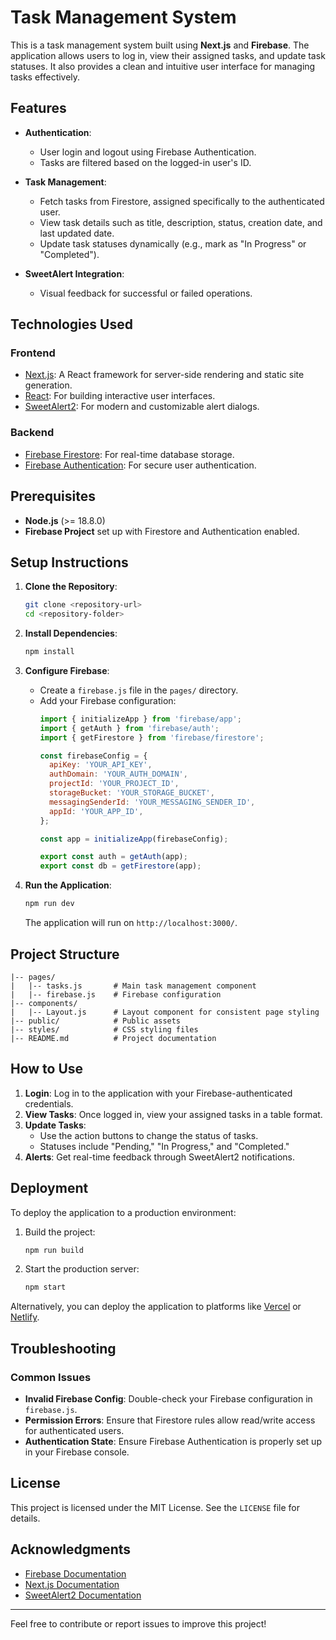 # Task Management System

This is a task management system built using **Next.js** and **Firebase**. The application allows users to log in, view their assigned tasks, and update task statuses. It also provides a clean and intuitive user interface for managing tasks effectively.

## Features

- **Authentication**:
  - User login and logout using Firebase Authentication.
  - Tasks are filtered based on the logged-in user's ID.

- **Task Management**:
  - Fetch tasks from Firestore, assigned specifically to the authenticated user.
  - View task details such as title, description, status, creation date, and last updated date.
  - Update task statuses dynamically (e.g., mark as "In Progress" or "Completed").

- **SweetAlert Integration**:
  - Visual feedback for successful or failed operations.

## Technologies Used

### Frontend
- [Next.js](https://nextjs.org/): A React framework for server-side rendering and static site generation.
- [React](https://reactjs.org/): For building interactive user interfaces.
- [SweetAlert2](https://sweetalert2.github.io/): For modern and customizable alert dialogs.

### Backend
- [Firebase Firestore](https://firebase.google.com/products/firestore): For real-time database storage.
- [Firebase Authentication](https://firebase.google.com/products/auth): For secure user authentication.

## Prerequisites

- **Node.js** (>= 18.8.0)
- **Firebase Project** set up with Firestore and Authentication enabled.

## Setup Instructions

1. **Clone the Repository**:
   ```bash
   git clone <repository-url>
   cd <repository-folder>
   ```

2. **Install Dependencies**:
   ```bash
   npm install
   ```

3. **Configure Firebase**:
   - Create a `firebase.js` file in the `pages/` directory.
   - Add your Firebase configuration:
     ```javascript
     import { initializeApp } from 'firebase/app';
     import { getAuth } from 'firebase/auth';
     import { getFirestore } from 'firebase/firestore';

     const firebaseConfig = {
       apiKey: 'YOUR_API_KEY',
       authDomain: 'YOUR_AUTH_DOMAIN',
       projectId: 'YOUR_PROJECT_ID',
       storageBucket: 'YOUR_STORAGE_BUCKET',
       messagingSenderId: 'YOUR_MESSAGING_SENDER_ID',
       appId: 'YOUR_APP_ID',
     };

     const app = initializeApp(firebaseConfig);

     export const auth = getAuth(app);
     export const db = getFirestore(app);
     ```

4. **Run the Application**:
   ```bash
   npm run dev
   ```
   The application will run on `http://localhost:3000/`.

## Project Structure

```
|-- pages/
|   |-- tasks.js       # Main task management component
|   |-- firebase.js    # Firebase configuration
|-- components/
|   |-- Layout.js      # Layout component for consistent page styling
|-- public/            # Public assets
|-- styles/            # CSS styling files
|-- README.md          # Project documentation
```

## How to Use

1. **Login**: Log in to the application with your Firebase-authenticated credentials.
2. **View Tasks**: Once logged in, view your assigned tasks in a table format.
3. **Update Tasks**:
   - Use the action buttons to change the status of tasks.
   - Statuses include "Pending," "In Progress," and "Completed."
4. **Alerts**: Get real-time feedback through SweetAlert2 notifications.

## Deployment

To deploy the application to a production environment:

1. Build the project:
   ```bash
   npm run build
   ```
2. Start the production server:
   ```bash
   npm start
   ```

Alternatively, you can deploy the application to platforms like [Vercel](https://vercel.com/) or [Netlify](https://www.netlify.com/).

## Troubleshooting

### Common Issues
- **Invalid Firebase Config**: Double-check your Firebase configuration in `firebase.js`.
- **Permission Errors**: Ensure that Firestore rules allow read/write access for authenticated users.
- **Authentication State**: Ensure Firebase Authentication is properly set up in your Firebase console.

## License

This project is licensed under the MIT License. See the `LICENSE` file for details.

## Acknowledgments

- [Firebase Documentation](https://firebase.google.com/docs)
- [Next.js Documentation](https://nextjs.org/docs)
- [SweetAlert2 Documentation](https://sweetalert2.github.io/)

---

Feel free to contribute or report issues to improve this project!
